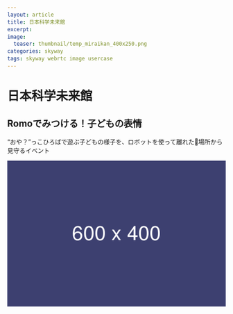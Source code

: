 ```yaml
---
layout: article
title: 日本科学未来館
excerpt: 
image:
  teaser: thumbnail/temp_miraikan_400x250.png
categories: skyway
tags: skyway webrtc image usercase
---
```


# 日本科学未来館

## Romoでみつける！子どもの表情

“おや？”っこひろばで遊ぶ子どもの様子を、ロボットを使って離れた場所から見守るイベント


![](/images/pages/600x400.png)

